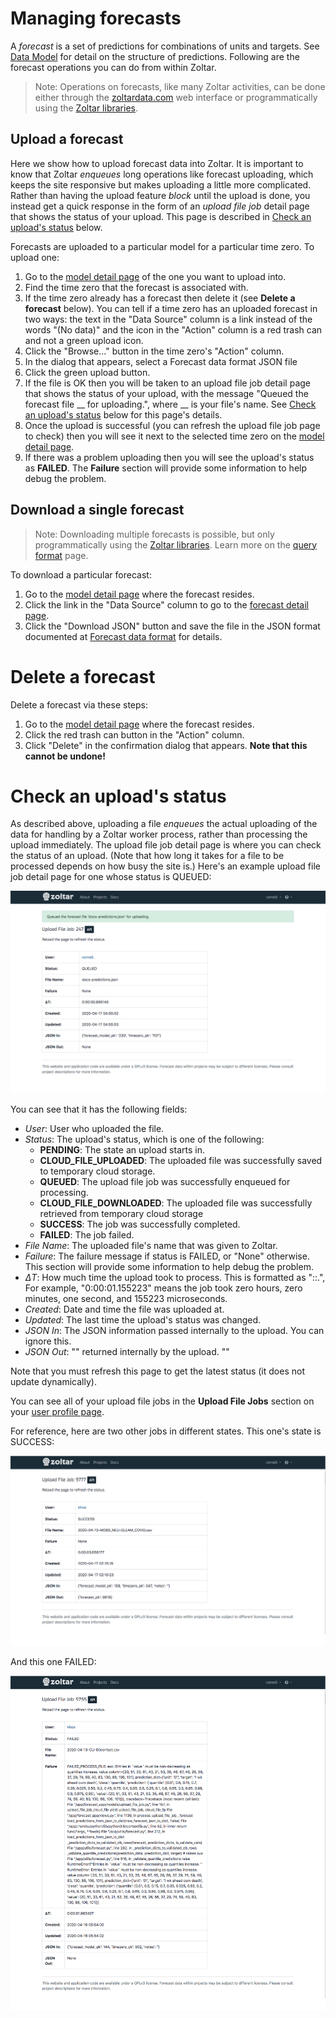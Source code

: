 # Managing forecasts

A _forecast_ is a set of predictions for combinations of units and targets. See [Data Model](DataModel.md) for detail on the structure of predictions. Following are the forecast operations you can do from within Zoltar.

> Note: Operations on forecasts, like many Zoltar activities, can be done either through the [zoltardata.com](https://www.zoltardata.com/) web interface or programmatically using the [Zoltar libraries](ApiIntro.md).


## Upload a forecast

Here we show how to upload forecast data into Zoltar. It is important to know that Zoltar _enqueues_ long operations like forecast uploading, which keeps the site responsive but makes uploading a little more complicated. Rather than having the upload feature _block_ until the upload is done, you instead get a quick response in the form of an _upload file job_ detail page that shows the status of your upload. This page is described in [Check an upload's status](#check_an_uploads_status) below.

Forecasts are uploaded to a particular model for a particular time zero. To upload one:

1. Go to the [model detail page](ModelDetailPage.md) of the one you want to upload into.
1. Find the time zero that the forecast is associated with.
1. If the time zero already has a forecast then delete it (see **Delete a forecast** below). You can tell if a time zero has an uploaded forecast in two ways: the text in the "Data Source" column is a link instead of the words "(No data)" and the icon in the "Action" column is a red trash can and not a green upload icon.
1. Click the "Browse..." button in the time zero's "Action" column.
1. In the dialog that appears, select a Forecast data format JSON file
1. Click the green upload button.
1. If the file is OK then you will be taken to an upload file job detail page that shows the status of your upload, with the message "Queued the forecast file __ for uploading.", where __ is your file's name. See [Check an upload's status](#check_an_uploads_status) below for this page's details.
1. Once the upload is successful (you can refresh the upload file job page to check) then you will see it next to the selected time zero on the [model detail page](ModelDetailPage.md).
1. If there was a problem uploading then you will see the upload's status as **FAILED**. The **Failure** section will provide some information to help debug the problem.


## Download a single forecast

> Note: Downloading multiple forecasts is possible, but only programmatically using the [Zoltar libraries](ApiIntro.md). Learn more on the [query format](QueryFormat.md) page.


To download a particular forecast:

1. Go to the [model detail page](ModelDetailPage.md) where the forecast resides.
1. Click the link in the "Data Source" column to go to the [forecast detail page](Forecasts.md).
1. Click the "Download JSON" button and save the file in the JSON format documented at [Forecast data format](FileFormats.md#forecast-data-file-format-json) for details.


# Delete a forecast

Delete a forecast via these steps:

1. Go to the [model detail page](ModelDetailPage.md) where the forecast resides.
1. Click the red trash can button in the "Action" column.
1. Click "Delete" in the confirmation dialog that appears. **Note that this cannot be undone!**


# Check an upload's status

As described above, uploading a file _enqueues_ the actual uploading of the data for handling by a Zoltar worker process, rather than processing the upload immediately. The upload file job detail page is where you can check the status of an upload. (Note that how long it takes for a file to be processed depends on how busy the site is.) Here's an example upload file job detail page for one whose status is QUEUED:

![Upload file job detail page](img/upload-file-job-detail-queued.png "Upload file job detail page")

You can see that it has the following fields:

- _User_: User who uploaded the file.
- _Status_: The upload's status, which is one of the following:
    - **PENDING**: The state an upload starts in.
    - **CLOUD_FILE_UPLOADED**: The uploaded file was successfully saved to temporary cloud storage.
    - **QUEUED**: The upload file job was successfully enqueued for processing.
    - **CLOUD_FILE_DOWNLOADED**: The uploaded file was successfully retrieved from temporary cloud storage
    - **SUCCESS**: The job was successfully completed.
    - **FAILED**: The job failed.
- _File Name_: The uploaded file's name that was given to Zoltar.
- _Failure_: The failure message if status is FAILED, or "None" otherwise. This section will provide some information to help debug the problem.
- _ΔT_: How much time the upload took to process. This is formatted as "<hours>:<minutes>:<seconds>.<microsecond>", For example, "0:00:01.155223" means the job took zero hours, zero minutes, one second, and 155223 microseconds.
- _Created_: Date and time the file was uploaded at.
- _Updated_: The last time the upload's status was changed.
- _JSON In_: The JSON information passed internally to the upload. You can ignore this.
- _JSON Out_: "" returned internally by the upload. ""

Note that you must refresh this page to get the latest status (it does not update dynamically). 

You can see all of your upload file jobs in the **Upload File Jobs** section on your [user profile page](Accounts.md). 

For reference, here are two other jobs in different states. This one's state is SUCCESS:

![Upload file job success](img/upload-file-job-detail-success.png "Upload file job success")


And this one FAILED:

![Upload file job failed](img/upload-file-job-detail-failed.png "Upload file job failed")
